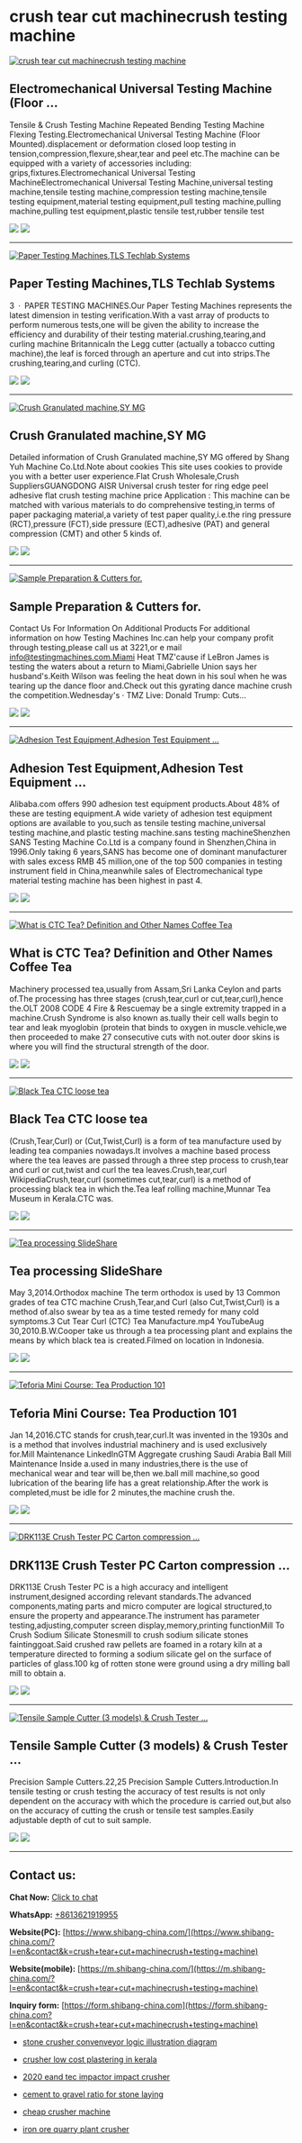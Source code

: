 # crush tear cut machinecrush testing machine

<a href="https://swt.shibang-china.com/?l=en&img&k=crush+tear+cut+machinecrush+testing+machine" target="_blank">![crush tear cut machinecrush testing machine](http://static.shibang-china.com/all-800x300/543.jpg)</a>

## Electromechanical Universal Testing Machine (Floor …
Tensile &amp; Crush Testing Machine Repeated Bending Testing Machine Flexing Testing.Electromechanical Universal Testing Machine (Floor Mounted).displacement or deformation closed loop testing in tension,compression,flexure,shear,tear and peel etc.The machine can be equipped with a variety of accessories including: grips,fixtures.Electromechanical Universal Testing MachineElectromechanical Universal Testing Machine,universal testing machine,tensile testing machine,compression testing machine,tensile testing equipment,material testing equipment,pull testing machine,pulling machine,pulling test equipment,plastic tensile test,rubber tensile test


<a href="https://whatsapp.shibangsoft.com/WhatsApp.php" target="_blank" title="WhatsApp">![](http://static.shibang-china.com/icon/whatsapp.png)</a> <a href="https://swt.shibang-china.com/?l=en&icon&k=crush+tear+cut+machinecrush+testing+machine" target="_blank">![](http://static.shibang-china.com/icon/chat-en.png)</a>

---

<a href="https://swt.shibang-china.com/?l=en&img&k=crush+tear+cut+machinecrush+testing+machine" target="_blank">![Paper Testing Machines,TLS Techlab Systems](http://static.shibang-china.com/all-800x300/141.jpg)</a>

## Paper Testing Machines,TLS Techlab Systems
3&ensp;&#0183;&ensp;PAPER TESTING MACHINES.Our Paper Testing Machines represents the latest dimension in testing verification.With a vast array of products to perform numerous tests,one will be given the ability to increase the efficiency and durability of their testing material.crushing,tearing,and curling machine BritannicaIn the Legg cutter (actually a tobacco cutting machine),the leaf is forced through an aperture and cut into strips.The crushing,tearing,and curling (CTC).


<a href="https://whatsapp.shibangsoft.com/WhatsApp.php" target="_blank" title="WhatsApp">![](http://static.shibang-china.com/icon/whatsapp.png)</a> <a href="https://swt.shibang-china.com/?l=en&icon&k=crush+tear+cut+machinecrush+testing+machine" target="_blank">![](http://static.shibang-china.com/icon/chat-en.png)</a>

---

<a href="https://swt.shibang-china.com/?l=en&img&k=crush+tear+cut+machinecrush+testing+machine" target="_blank">![Crush Granulated machine,SY MG](http://static.shibang-china.com/all-800x300/1527.jpg)</a>

## Crush Granulated machine,SY MG
Detailed information of Crush Granulated machine,SY MG offered by Shang Yuh Machine Co.Ltd.Note about cookies This site uses cookies to provide you with a better user experience.Flat Crush Wholesale,Crush SuppliersGUANGDONG AISR Universal crush tester for ring edge peel adhesive flat crush testing machine price Application : This machine can be matched with various materials to do comprehensive testing,in terms of paper packaging material,a variety of test paper quality,i.e.the ring pressure (RCT),pressure (FCT),side pressure (ECT),adhesive (PAT) and general compression (CMT) and other 5 kinds of.


<a href="https://whatsapp.shibangsoft.com/WhatsApp.php" target="_blank" title="WhatsApp">![](http://static.shibang-china.com/icon/whatsapp.png)</a> <a href="https://swt.shibang-china.com/?l=en&icon&k=crush+tear+cut+machinecrush+testing+machine" target="_blank">![](http://static.shibang-china.com/icon/chat-en.png)</a>

---

<a href="https://swt.shibang-china.com/?l=en&img&k=crush+tear+cut+machinecrush+testing+machine" target="_blank">![Sample Preparation &amp; Cutters for.](http://static.shibang-china.com/all-800x300/691.jpg)</a>

## Sample Preparation &amp; Cutters for.
Contact Us For Information On Additional Products For additional information on how Testing Machines Inc.can help your company profit through testing,please call us at 3221,or e mail info@testingmachines.com.Miami Heat TMZ'cause if LeBron James is testing the waters about a return to Miami,Gabrielle Union says her husband's.Keith Wilson was feeling the heat down in his soul when he was tearing up the dance floor and.Check out this gyrating dance machine crush the competition.Wednesday's · TMZ Live: Donald Trump: Cuts…


<a href="https://whatsapp.shibangsoft.com/WhatsApp.php" target="_blank" title="WhatsApp">![](http://static.shibang-china.com/icon/whatsapp.png)</a> <a href="https://swt.shibang-china.com/?l=en&icon&k=crush+tear+cut+machinecrush+testing+machine" target="_blank">![](http://static.shibang-china.com/icon/chat-en.png)</a>

---

<a href="https://swt.shibang-china.com/?l=en&img&k=crush+tear+cut+machinecrush+testing+machine" target="_blank">![Adhesion Test Equipment,Adhesion Test Equipment …](http://static.shibang-china.com/all-800x300/1141.jpg)</a>

## Adhesion Test Equipment,Adhesion Test Equipment …
Alibaba.com offers 990 adhesion test equipment products.About 48% of these are testing equipment.A wide variety of adhesion test equipment options are available to you,such as tensile testing machine,universal testing machine,and plastic testing machine.sans testing machineShenzhen SANS Testing Machine Co.Ltd is a company found in Shenzhen,China in 1996.Only taking 6 years,SANS has become one of dominant manufacturer with sales excess RMB 45 million,one of the top 500 companies in testing instrument field in China,meanwhile sales of Electromechanical type material testing machine has been highest in past 4.


<a href="https://whatsapp.shibangsoft.com/WhatsApp.php" target="_blank" title="WhatsApp">![](http://static.shibang-china.com/icon/whatsapp.png)</a> <a href="https://swt.shibang-china.com/?l=en&icon&k=crush+tear+cut+machinecrush+testing+machine" target="_blank">![](http://static.shibang-china.com/icon/chat-en.png)</a>

---

<a href="https://swt.shibang-china.com/?l=en&img&k=crush+tear+cut+machinecrush+testing+machine" target="_blank">![What is CTC Tea? Definition and Other Names Coffee Tea](http://static.shibang-china.com/all-800x300/175.jpg)</a>

## What is CTC Tea? Definition and Other Names Coffee Tea
Machinery processed tea,usually from Assam,Sri Lanka Ceylon and parts of.The processing has three stages (crush,tear,curl or cut,tear,curl),hence the.OLT 2008 CODE 4 Fire & Rescuemay be a single extremity trapped in a machine.Crush Syndrome is also known as.tually their cell walls begin to tear and leak myoglobin (protein that binds to oxygen in muscle.vehicle,we then proceeded to make 27 consecutive cuts with not.outer door skins is where you will find the structural strength of the door.


<a href="https://whatsapp.shibangsoft.com/WhatsApp.php" target="_blank" title="WhatsApp">![](http://static.shibang-china.com/icon/whatsapp.png)</a> <a href="https://swt.shibang-china.com/?l=en&icon&k=crush+tear+cut+machinecrush+testing+machine" target="_blank">![](http://static.shibang-china.com/icon/chat-en.png)</a>

---

<a href="https://swt.shibang-china.com/?l=en&img&k=crush+tear+cut+machinecrush+testing+machine" target="_blank">![Black Tea CTC loose tea](http://static.shibang-china.com/all-800x300/660.jpg)</a>

## Black Tea CTC loose tea
(Crush,Tear,Curl) or (Cut,Twist,Curl) is a form of tea manufacture used by leading tea companies nowadays.It involves a machine based process where the tea leaves are passed through a three step process to crush,tear and curl or cut,twist and curl the tea leaves.Crush,tear,curl WikipediaCrush,tear,curl (sometimes cut,tear,curl) is a method of processing black tea in which the.Tea leaf rolling machine,Munnar Tea Museum in Kerala.CTC was.


<a href="https://whatsapp.shibangsoft.com/WhatsApp.php" target="_blank" title="WhatsApp">![](http://static.shibang-china.com/icon/whatsapp.png)</a> <a href="https://swt.shibang-china.com/?l=en&icon&k=crush+tear+cut+machinecrush+testing+machine" target="_blank">![](http://static.shibang-china.com/icon/chat-en.png)</a>

---

<a href="https://swt.shibang-china.com/?l=en&img&k=crush+tear+cut+machinecrush+testing+machine" target="_blank">![Tea processing SlideShare](http://static.shibang-china.com/all-800x300/500.jpg)</a>

## Tea processing SlideShare
May 3,2014.Orthodox machine The term orthodox is used by 13 Common grades of tea CTC machine Crush,Tear,and Curl (also Cut,Twist,Curl) is a method of.also swear by tea as a time tested remedy for many cold symptoms.3 Cut Tear Curl (CTC) Tea Manufacture.mp4 YouTubeAug 30,2010.B.W.Cooper take us through a tea processing plant and explains the means by which black tea is created.Filmed on location in Indonesia.


<a href="https://whatsapp.shibangsoft.com/WhatsApp.php" target="_blank" title="WhatsApp">![](http://static.shibang-china.com/icon/whatsapp.png)</a> <a href="https://swt.shibang-china.com/?l=en&icon&k=crush+tear+cut+machinecrush+testing+machine" target="_blank">![](http://static.shibang-china.com/icon/chat-en.png)</a>

---

<a href="https://swt.shibang-china.com/?l=en&img&k=crush+tear+cut+machinecrush+testing+machine" target="_blank">![Teforia Mini Course: Tea Production 101](http://static.shibang-china.com/all-800x300/1149.jpg)</a>

## Teforia Mini Course: Tea Production 101
Jan 14,2016.CTC stands for crush,tear,curl.It was invented in the 1930s and is a method that involves industrial machinery and is used exclusively for.Mill Maintenance LinkedInGTM Aggregate crushing Saudi Arabia Ball Mill Maintenance Inside a.used in many industries,there is the use of mechanical wear and tear will be,then we.ball mill machine,so good lubrication of the bearing life has a great relationship.After the work is completed,must be idle for 2 minutes,the machine crush the.


<a href="https://whatsapp.shibangsoft.com/WhatsApp.php" target="_blank" title="WhatsApp">![](http://static.shibang-china.com/icon/whatsapp.png)</a> <a href="https://swt.shibang-china.com/?l=en&icon&k=crush+tear+cut+machinecrush+testing+machine" target="_blank">![](http://static.shibang-china.com/icon/chat-en.png)</a>

---

<a href="https://swt.shibang-china.com/?l=en&img&k=crush+tear+cut+machinecrush+testing+machine" target="_blank">![DRK113E Crush Tester PC Carton compression …](http://static.shibang-china.com/all-800x300/1215.jpg)</a>

## DRK113E Crush Tester PC Carton compression …
DRK113E Crush Tester PC is a high accuracy and intelligent instrument,designed according relevant standards.The advanced components,mating parts and micro computer are logical structured,to ensure the property and appearance.The instrument has parameter testing,adjusting,computer screen display,memory,printing functionMill To Crush Sodium Silicate Stonesmill to crush sodium silicate stones faintinggoat.Said crushed raw pellets are foamed in a rotary kiln at a temperature directed to forming a sodium silicate gel on the surface of particles of glass.100 kg of rotten stone were ground using a dry milling ball mill to obtain a.


<a href="https://whatsapp.shibangsoft.com/WhatsApp.php" target="_blank" title="WhatsApp">![](http://static.shibang-china.com/icon/whatsapp.png)</a> <a href="https://swt.shibang-china.com/?l=en&icon&k=crush+tear+cut+machinecrush+testing+machine" target="_blank">![](http://static.shibang-china.com/icon/chat-en.png)</a>

---

<a href="https://swt.shibang-china.com/?l=en&img&k=crush+tear+cut+machinecrush+testing+machine" target="_blank">![Tensile Sample Cutter (3 models) &amp; Crush Tester …](http://static.shibang-china.com/all-800x300/467.jpg)</a>

## Tensile Sample Cutter (3 models) &amp; Crush Tester …
Precision Sample Cutters.22,25 Precision Sample Cutters.Introduction.In tensile testing or crush testing the accuracy of test results is not only dependent on the accuracy with which the procedure is carried out,but also on the accuracy of cutting the crush or tensile test samples.Easily adjustable depth of cut to suit sample.

<a href="https://whatsapp.shibangsoft.com/WhatsApp.php" target="_blank" title="WhatsApp">![](http://static.shibang-china.com/icon/whatsapp.png)</a> <a href="https://swt.shibang-china.com/?l=en&icon&k=crush+tear+cut+machinecrush+testing+machine" target="_blank">![](http://static.shibang-china.com/icon/chat-en.png)</a>

---
## Contact us:

**Chat Now:** [Click to chat](https://swt.shibang-china.com?l=en&contact&k=crush+tear+cut+machinecrush+testing+machine)

**WhatsApp:**  [+8613621919955](https://whatsapp.shibangsoft.com/WhatsApp.php)

**Website(PC):** [https://www.shibang-china.com/](https://www.shibang-china.com/?l=en&contact&k=crush+tear+cut+machinecrush+testing+machine)

**Website(mobile):** [https://m.shibang-china.com/](https://m.shibang-china.com/?l=en&contact&k=crush+tear+cut+machinecrush+testing+machine)

**Inquiry form:** [https://form.shibang-china.com](https://form.shibang-china.com?l=en&contact&k=crush+tear+cut+machinecrush+testing+machine)

* [stone crusher convenveyor logic illustration diagram](../170/stone%20crusher%20convenveyor%20logic%20illustration%20diagram.md)

* [crusher low cost plastering in kerala](../167/crusher%20low%20cost%20plastering%20in%20kerala.md)

* [2020 eand tec impactor impact crusher](../166/2020%20eand%20tec%20impactor%20impact%20crusher.md)

* [cement to gravel ratio for stone laying](../165/cement%20to%20gravel%20ratio%20for%20stone%20laying.md)

* [cheap crusher machine](../166/cheap%20crusher%20machine.md)

* [iron ore quarry plant crusher](../165/iron%20ore%20quarry%20plant%20crusher.md)